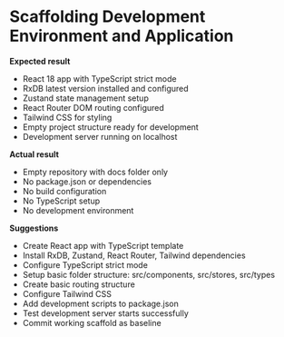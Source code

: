 # Scaffolding Development Environment and Application

**Expected result**
- React 18 app with TypeScript strict mode
- RxDB latest version installed and configured
- Zustand state management setup
- React Router DOM routing configured
- Tailwind CSS for styling
- Empty project structure ready for development
- Development server running on localhost

**Actual result**
- Empty repository with docs folder only
- No package.json or dependencies
- No build configuration
- No TypeScript setup
- No development environment

**Suggestions**
- Create React app with TypeScript template
- Install RxDB, Zustand, React Router, Tailwind dependencies
- Configure TypeScript strict mode
- Setup basic folder structure: src/components, src/stores, src/types
- Create basic routing structure
- Configure Tailwind CSS
- Add development scripts to package.json
- Test development server starts successfully
- Commit working scaffold as baseline